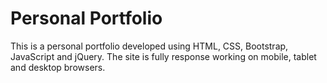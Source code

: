 # Personal Portfolio
This is a personal portfolio developed using HTML, CSS, Bootstrap, JavaScript and jQuery. The site is fully response working on mobile, tablet and desktop browsers.